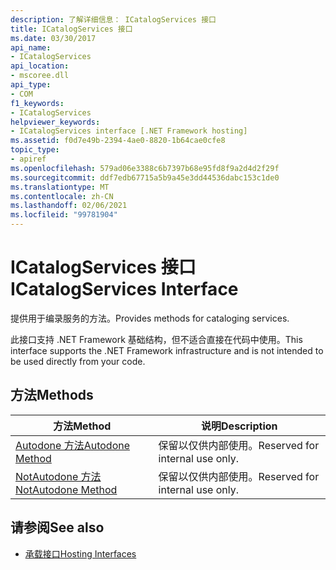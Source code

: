 ```yaml
---
description: 了解详细信息： ICatalogServices 接口
title: ICatalogServices 接口
ms.date: 03/30/2017
api_name:
- ICatalogServices
api_location:
- mscoree.dll
api_type:
- COM
f1_keywords:
- ICatalogServices
helpviewer_keywords:
- ICatalogServices interface [.NET Framework hosting]
ms.assetid: f0d7e49b-2394-4ae0-8820-1b64cae0cfe8
topic_type:
- apiref
ms.openlocfilehash: 579ad06e3388c6b7397b68e95fd8f9a2d4d2f29f
ms.sourcegitcommit: ddf7edb67715a5b9a45e3dd44536dabc153c1de0
ms.translationtype: MT
ms.contentlocale: zh-CN
ms.lasthandoff: 02/06/2021
ms.locfileid: "99781904"
---
```

# <a name="icatalogservices-interface"></a><span data-ttu-id="b9e5d-103">ICatalogServices 接口</span><span class="sxs-lookup"><span data-stu-id="b9e5d-103">ICatalogServices Interface</span></span>

<span data-ttu-id="b9e5d-104">提供用于编录服务的方法。</span><span class="sxs-lookup"><span data-stu-id="b9e5d-104">Provides methods for cataloging services.</span></span>  
  
 <span data-ttu-id="b9e5d-105">此接口支持 .NET Framework 基础结构，但不适合直接在代码中使用。</span><span class="sxs-lookup"><span data-stu-id="b9e5d-105">This interface supports the .NET Framework infrastructure and is not intended to be used directly from your code.</span></span>  
  
## <a name="methods"></a><span data-ttu-id="b9e5d-106">方法</span><span class="sxs-lookup"><span data-stu-id="b9e5d-106">Methods</span></span>  
  
|<span data-ttu-id="b9e5d-107">方法</span><span class="sxs-lookup"><span data-stu-id="b9e5d-107">Method</span></span>|<span data-ttu-id="b9e5d-108">说明</span><span class="sxs-lookup"><span data-stu-id="b9e5d-108">Description</span></span>|  
|------------|-----------------|  
|[<span data-ttu-id="b9e5d-109">Autodone 方法</span><span class="sxs-lookup"><span data-stu-id="b9e5d-109">Autodone Method</span></span>](icatalogservices-autodone-method.md)|<span data-ttu-id="b9e5d-110">保留以仅供内部使用。</span><span class="sxs-lookup"><span data-stu-id="b9e5d-110">Reserved for internal use only.</span></span>|  
|[<span data-ttu-id="b9e5d-111">NotAutodone 方法</span><span class="sxs-lookup"><span data-stu-id="b9e5d-111">NotAutodone Method</span></span>](icatalogservices-notautodone-method.md)|<span data-ttu-id="b9e5d-112">保留以仅供内部使用。</span><span class="sxs-lookup"><span data-stu-id="b9e5d-112">Reserved for internal use only.</span></span>|  
  
## <a name="see-also"></a><span data-ttu-id="b9e5d-113">请参阅</span><span class="sxs-lookup"><span data-stu-id="b9e5d-113">See also</span></span>

- [<span data-ttu-id="b9e5d-114">承载接口</span><span class="sxs-lookup"><span data-stu-id="b9e5d-114">Hosting Interfaces</span></span>](hosting-interfaces.md)
